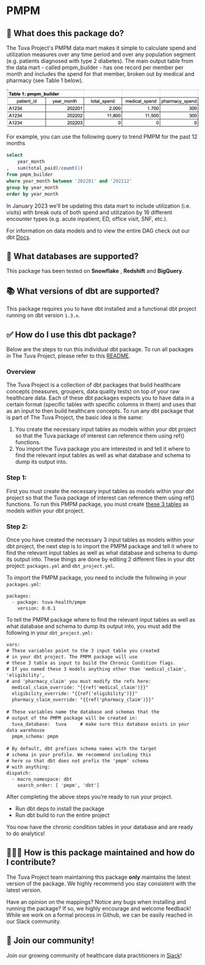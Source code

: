 # PMPM

## 🧰 What does this package do?

The Tuva Project's PMPM data mart makes it simple to calculate spend and utilization measures over any time period and over any population segment (e.g. patients diagnosed with type 2 diabetes).  The main output table from the data mart - called pmpm_builder - has one record per member per month and includes the spend for that member, broken out by medical and pharmacy (see Table 1 below).

![pmpm_builder](https://github.com/tuva-health/pmpm/blob/refactor-to-package/.github/pmpm_builder_sample.png?raw=true)

For example, you can use the following query to trend PMPM for the past 12 months

```sql
select
    year_month
,   sum(total_paid)/count(1)
from pmpm_builder
where year_month between '202201' and '202212'
group by year_month
order by year_month
```

In January 2023 we’ll be updating this data mart to include utilization (i.e. visits) with break outs of both spend and utilization by 16 different encounter types (e.g. acute inpatient, ED, office visit, SNF, etc.).

For information on data models and to view the entire DAG check out our dbt [Docs](https://tuva-health.github.io/pmpm/#!/overview).

## 🔌 What databases are supported?

This package has been tested on **Snowflake** , **Redshift** and **BigQuery**.

## 📚 What versions of dbt are supported?

This package requires you to have dbt installed and a functional dbt project running on dbt version `1.3.x`.

## ✅ How do I use this dbt package?

Below are the steps to run this individual dbt package.  To run all packages in The Tuva Project, please refer to this [README](https://github.com/tuva-health/the_tuva_project#readme).

### Overview

The Tuva Project is a collection of dbt packages that build healthcare concepts (measures, groupers, data quality tests) on top of your raw healthcare data. Each of these dbt packages expects you to have data in a certain format (specific tables with specific columns in them) and uses that as an input to then build healthcare concepts. To run any dbt package that is part of The Tuva Project, the basic idea is the same:

1. You create the necessary input tables as models within your dbt project so that the Tuva package of interest can reference them using ref() functions.
2. You import the Tuva package you are interested in and tell it where to find the relevant input tables as well as what database and schema to dump its output into.

### **Step 1:**

First you must create the necessary input tables as models within your dbt project so that the Tuva package of interest can reference them using ref() functions. To run this PMPM package, you must create [these 3 tables](https://tuva-health.github.io/pmpm/#!/model/model.pmpm_input.eligibility) as models within your dbt project.

### **Step 2:**

Once you have created the necessary 3 input tables as models within your dbt project, the next step is to import the PMPM package and tell it where to find the relevant input tables as well as what database and schema to dump its output into. These things are done by editing 2 different files in your dbt project: `packages.yml` and `dbt_project.yml`.

To import the PMPM package, you need to include the following in your `packages.yml`:

```
packages:
  - package: tuva-health/pmpm
    version: 0.0.1

```

To tell the PMPM package where to find the relevant input tables as well as what database and schema to dump its output into, you must add the following in your `dbt_project.yml:`

```
vars:
# These variables point to the 3 input table you created
# in your dbt project. The PMPM package will use
# these 3 table as input to build the Chronic Condition flags.
# If you named these 3 models anything other than 'medical_claim', 'eligibility',
# and 'pharmacy_claim' you must modify the refs here:
  medical_claim_override: "{{ref('medical_claim')}}"
  eligibility_override: "{{ref('eligibility')}}"
  pharmacy_claim_override: "{{ref('pharmacy_claim')}}"

# These variables name the database and schemas that the
# output of the PMPM package will be created in:
  tuva_database:  tuva     # make sure this database exists in your data warehouse
  pmpm_schema: pmpm

# By default, dbt prefixes schema names with the target
# schema in your profile. We recommend including this
# here so that dbt does not prefix the 'pmpm' schema
# with anything:
dispatch:
  - macro_namespace: dbt
    search_order: [ 'pmpm', 'dbt']

```

After completing the above steps you’re ready to run your project.

- Run dbt deps to install the package
- Run dbt build to run the entire project

You now have the chronic condition tables in your database and are ready to do analytics!

## 🙋🏻‍♀️ **How is this package maintained and how do I contribute?**

The Tuva Project team maintaining this package **only** maintains the latest version of the package. We highly recommend you stay consistent with the latest version.

Have an opinion on the mappings? Notice any bugs when installing and running the package? If so, we highly encourage and welcome feedback! While we work on a formal process in Github, we can be easily reached in our Slack community.

## 🤝 Join our community!

Join our growing community of healthcare data practitioners in [Slack](https://join.slack.com/t/thetuvaproject/shared_invite/zt-16iz61187-G522Mc2WGA2mHF57e0il0Q)!
